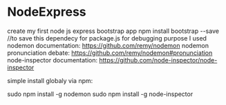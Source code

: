 # NodeExpress

create my first node js express bootstrap app
npm install bootstrap --save //to save this dependecy for package.js 
for debugging purpose I used 
nodemon documentation: https://github.com/remy/nodemon
nodemon pronunciation debate: https://github.com/remy/nodemon#pronunciation
node-inspector documentation: https://github.com/node-inspector/node-inspector

simple install globaly via npm:

sudo npm install -g nodemon
sudo npm install -g node-inspector

